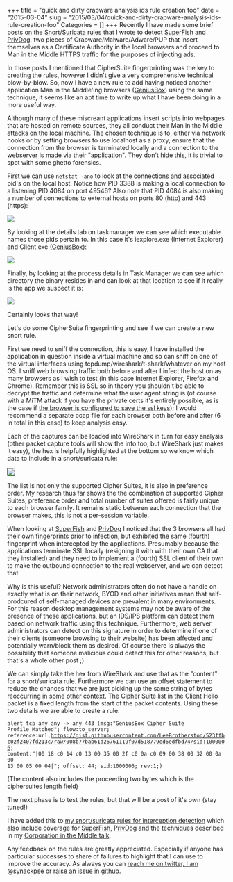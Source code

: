 +++
title = "quick and dirty crapware analysis ids rule creation foo"
date = "2015-03-04"
slug = "2015/03/04/quick-and-dirty-crapware-analysis-ids-rule-creation-foo"
Categories = []
+++
Recently I have made some brief posts on the <a href="https://github.com/LeeBrotherston/snort">Snort/Suricata rules</a> that I wrote to detect <a href="http://blog.squarelemon.com/blog/2015/02/20/superfish-detection/">SuperFish</a> and <a href="http://blog.squarelemon.com/blog/2015/02/23/privdog-detection/">PrivDog</a>, two pieces of Crapware/Malware/Adware/PUP that insert themselves as a Certificate Authority in the local browsers and proceed to Man in the Middle HTTPS traffic for the purposes of injecting ads.

In those posts I mentioned that CipherSuite fingerprinting was the key to creating the rules, however I didn't give a very comprehensive technical blow-by-blow.  So, now I have a new rule to add having noticed another application Man in the Middle'ing browsers (<a href="http://geniusbox.net/">GeniusBox</a>) using the same technique, it seems like an apt time to write up what I have been doing in a more useful way.<!-- more -->

Although many of these miscreant applications insert scripts into webpages that are hosted on remote sources, they all conduct their Man in the Middle attacks on the local machine.  The chosen technique is to, either via network hooks or by setting browsers to use localhost as a proxy, ensure that the connection from the browser is terminated locally and a connection to the webserver is made via their "application".  They don't hide this, it is trivial to spot with some ghetto forensics.

First we can use <code>netstat -ano</code> to look at the connections and associated pid's on the local host.  Notice how PID 3388 is making a local connection to a listening PID 4084 on port 49546?  Also note that PID 4084 is also making a number of connections to external hosts on ports 80 (http) and 443 (https):

<img src="/img/netstat.png">

By looking at the details tab on taskmanager we can see which executable names those pids pertain to.  In this case it's iexplore.exe (Internet Explorer) and Client.exe (<a href="http://geniusbox.net/">GeniusBox</a>):

<img src="/img/taskman.png">

Finally, by looking at the process details in Task Manager we can see which directory the binary resides in and can look at that location to see if it really is the app we suspect it is:

<img src="/img/install_dir.png">

Certainly looks that way!

Let's do some CipherSuite fingerprinting and see if we can create a new snort rule.

First we need to sniff the connection, this is easy, I have installed the application in question inside a virtual machine and so can sniff on one of the virtual interfaces using tcpdump/wireshark/t-shark/whatever on my host OS.  I sniff web browsing traffic both before and after I infect the host on as many browsers as I wish to test (in this case Internet Explorer, Firefox and Chrome).  Remember this is SSL so in theory you shouldn't be able to decrypt the traffic and determine what the user agent string is (of course with a MiTM attack if you have the private certs it's entirely possible, as is the case if <a href="https://jimshaver.net/2015/02/11/decrypting-tls-browser-traffic-with-wireshark-the-easy-way/">the browser is configured to save the ssl keys</a>); I would recommend a separate pcap file for each browser both before and after (6 in total in this case) to keep analysis easy.

Each of the captures can be loaded into WireShark in turn for easy analysis (other packet capture tools will show the info too, but WireShark just makes it easy), the hex is helpfully highlighted at the bottom so we know which data to include in a snort/suricata rule:

<img src="/img/wireshark.png" style="border: 1px solid #000000;">

The list is not only the supported Cipher Suites, it is also in preference order.  My research thus far shows the the combination of supported Cipher Suites, preference order and total number of suites offered is fairly unique to each browser family.  It remains static between each connection that the browser makes, this is not a per-session variable.

When looking at <a href="http://blog.squarelemon.com/blog/2015/02/20/superfish-detection/">SuperFish</a> and <a href="http://blog.squarelemon.com/blog/2015/02/23/privdog-detection/">PrivDog</a> I noticed that the 3 browsers all had their own fingerprints prior to infection, but exhibited the same (fourth) fingerprint when intercepted by the applications.  Presumably because the applications terminate SSL locally (resigning it with with their own CA that they installed) and they need to implement a (fourth) SSL client of their own to make the outbound connection to the real webserver, and we can detect that.

Why is this useful?  Network administrators often do not have a handle on exactly what is on their network, BYOD and other initiatives mean that self-prodcured of self-managed devices are prevalent in many environments.  For this reason desktop management systems may not be aware of the presence of these applications, but an IDS/IPS platform can detect them based on network traffic using this technique.  Furthermore, web server administrators can detect on this signature in order to determine if one of their clients (someone browsing to their website) has been affected and potentially warn/block them as desired.  Of course there is always the possibility that someone malicious could detect this for other reasons, but that's a whole other post ;)

We can simply take the hex from WireShark and use that as the "content" for a snort/suricata rule.  Furthermore we can use an offset statement to reduce the chances that we are just picking up the same string of bytes reoccurring in some other context.  The Cipher Suite list in the Client Hello packet is a fixed length from the start of the packet contents.  Using these two details we are able to create a rule:

<code>alert tcp any any -> any 443 (msg:"GeniusBox Cipher Suite Profile Matched"; flow:to_server; reference:url,https://gist.githubusercontent.com/LeeBrotherston/523ffbc02f2407fd213c/raw/008b77bab61d26761119f07d518779ed6edfbd74/sid:1000006; content:"|00 18 c0 14 c0 13 00 35 00 2f c0 0a c0 09 00 38 00 32 00 0a 00 13 00 05 00 04|"; offset: 44; sid:1000006; rev:1;)</code>

(The content also includes the proceeding two bytes which is the ciphersuites length field)

The next phase is to test the rules, but that will be a post of it's own (stay tuned!)

I have added this to <a href="https://github.com/LeeBrotherston/snort">my snort/suricata rules for interception detection</a> which also include coverage for <a href="http://blog.squarelemon.com/blog/2015/02/20/superfish-detection/">SuperFish</a>, <a href="http://blog.squarelemon.com/blog/2015/02/23/privdog-detection/">PrivDog</a> and the techniques described in my <a href="http://blog.squarelemon.com/blog/2014/12/29/bsides-toronto-video-and-slides/">Corporation in the Middle talk</a>.

Any feedback on the rules are greatly appreciated.  Especially if anyone has particular successes to share of failures to highlight that I can use to improve the accuracy.  As always you can <a href="https://twitter.com/synackpse">reach me on twitter, I am @synackpse</a> or <a href="https://github.com/LeeBrotherston/snort/issues">raise an issue in github</a>.
